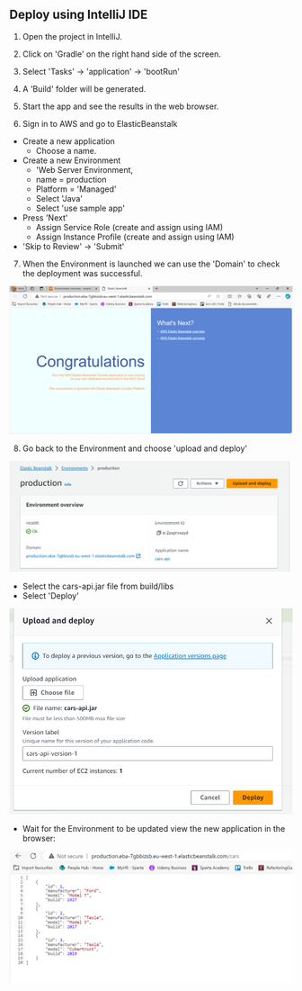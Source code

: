 ## Deploy using IntelliJ IDE

1. Open the project in IntelliJ.
2. Click on 'Gradle' on the right hand side of the screen.
3. Select 'Tasks' -> 'application' -> 'bootRun'
4. A 'Build' folder will be generated.
5. Start the app and see the results in the web browser.


6. Sign in to AWS and go to ElasticBeanstalk
  - Create a new application
    - Choose a name.
  - Create a new Environment
    - 'Web Server Environment,
    - name = production
    - Platform = 'Managed'
    - Select 'Java'
    - Select 'use sample app'
  - Press 'Next'
    - Assign Service Role (create and assign using IAM)
    - Assign Instance Profile (create and assign using IAM)
  - 'Skip to Review' -> 'Submit'

7. When the Environment is launched we can use the 'Domain' to check the deployment was successful.

![App Deploy](<../Screenshots/Screenshot 2024-01-22 104145.png>)      

8. Go back to the Environment and choose 'upload and deploy'
  
![Alt text](<../Screenshots/Screenshot 2024-01-22 104345.png>)

  - Select the cars-api.jar file from build/libs
  - Select 'Deploy'

![Alt text](<../Screenshots/Screenshot 2024-01-22 104733.png>)

  - Wait for the Environment to be updated view the new application in the browser:


![Alt text](<../Screenshots/Screenshot 2024-01-22 105259.png>)